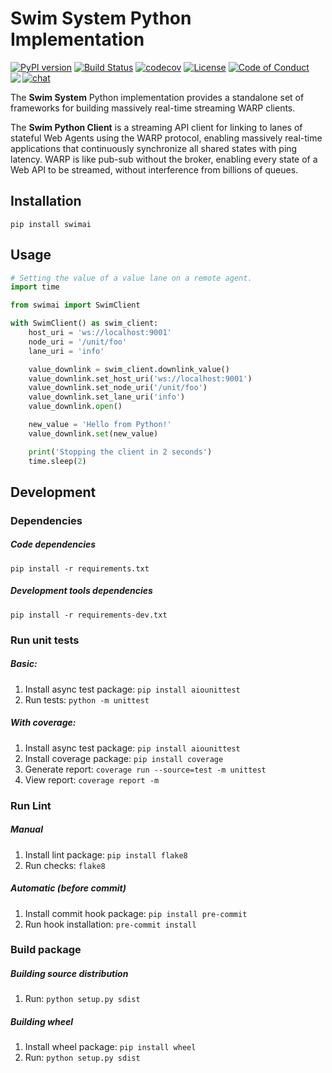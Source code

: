 # Swim System Python Implementation
[![PyPI version](https://badge.fury.io/py/swimai.svg)](https://badge.fury.io/py/swimai)
[![Build Status](https://travis-ci.com/swimos/swim-system-python.svg?branch=master)](https://travis-ci.com/swimos/swim-system-python)
[![codecov](https://codecov.io/gh/swimos/swim-system-python/branch/master/graph/badge.svg)](https://codecov.io/gh/swimos/swim-system-python)
[![License](https://img.shields.io/badge/License-Apache%202.0-blue.svg)](LICENSE)
[![Code of Conduct](https://img.shields.io/badge/code-of%20conduct-green.svg)](CODE_OF_CONDUCT.md)
[![chat](https://img.shields.io/badge/chat-Gitter-green.svg)](https://gitter.im/swimos/community)
<a href="https://www.swimos.org"><img src="https://docs.swimos.org/readme/marlin-blue.svg" align="left"></a>

The **Swim System** Python implementation provides a standalone set of
frameworks for building massively real-time streaming WARP clients.

The **Swim Python Client** is a streaming API client for linking to lanes 
of stateful Web Agents using the WARP protocol, enabling massively 
real-time applications that continuously synchronize all shared states 
with ping latency. WARP is like pub-sub without the broker, 
enabling every state of a Web API to be streamed, without 
interference from billions of queues.
<br>
## Installation
`pip install swimai`
## Usage
```python
# Setting the value of a value lane on a remote agent.
import time

from swimai import SwimClient

with SwimClient() as swim_client:
    host_uri = 'ws://localhost:9001'
    node_uri = '/unit/foo'
    lane_uri = 'info'

    value_downlink = swim_client.downlink_value()
    value_downlink.set_host_uri('ws://localhost:9001')
    value_downlink.set_node_uri('/unit/foo')
    value_downlink.set_lane_uri('info')
    value_downlink.open()

    new_value = 'Hello from Python!'
    value_downlink.set(new_value)

    print('Stopping the client in 2 seconds')
    time.sleep(2)
```
## Development

### Dependencies
##### Code dependencies
`pip install -r requirements.txt`
##### Development tools dependencies
`pip install -r requirements-dev.txt`
### Run unit tests
##### Basic:
1) Install async test package: `pip install aiounittest`
2) Run tests: `python -m unittest`

##### With coverage:
1) Install async test package: `pip install aiounittest`
2) Install coverage package: `pip install coverage`
3) Generate report: `coverage run --source=test -m unittest`
4) View report: `coverage report -m`

### Run Lint
##### Manual
1) Install lint package: `pip install flake8`
2) Run checks: `flake8`
##### Automatic (before commit)
1) Install commit hook package: `pip install pre-commit`
2) Run hook installation: `pre-commit install`
### Build package
##### Building source distribution
1) Run: `python setup.py sdist`
##### Building wheel
1) Install wheel package: `pip install wheel`
2) Run: `python setup.py sdist`

